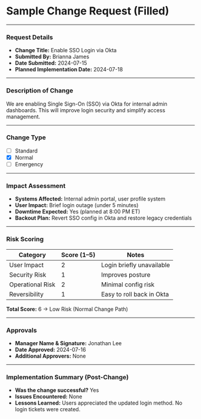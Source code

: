 # Sample Change Request (Filled)

---

### Request Details

- **Change Title:** Enable SSO Login via Okta
- **Submitted By:** Brianna James
- **Date Submitted:** 2024-07-15
- **Planned Implementation Date:** 2024-07-18

---

### Description of Change

We are enabling Single Sign-On (SSO) via Okta for internal admin dashboards. This will improve login security and simplify access management.

---

### Change Type

- [ ] Standard  
- [x] Normal  
- [ ] Emergency

---

### Impact Assessment

- **Systems Affected:** Internal admin portal, user profile system  
- **User Impact:** Brief login outage (under 5 minutes)  
- **Downtime Expected:** Yes (planned at 8:00 PM ET)  
- **Backout Plan:** Revert SSO config in Okta and restore legacy credentials

---

### Risk Scoring

| Category         | Score (1–5) | Notes                            |
|------------------|-------------|----------------------------------|
| User Impact      | 2           | Login briefly unavailable        |
| Security Risk    | 1           | Improves posture                 |
| Operational Risk | 2           | Minimal config risk              |
| Reversibility    | 1           | Easy to roll back in Okta        |

**Total Score:** 6 → Low Risk (Normal Change Path)

---

### Approvals

- **Manager Name & Signature:** Jonathan Lee  
- **Date Approved:** 2024-07-16  
- **Additional Approvers:** None

---

### Implementation Summary (Post-Change)

- **Was the change successful?** Yes  
- **Issues Encountered:** None  
- **Lessons Learned:** Users appreciated the updated login method. No login tickets were created.
